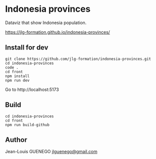 # Indonesia provinces

Dataviz that show Indonesia population.

https://jlg-formation.github.io/indonesia-provinces/

## Install for dev

```
git clone https://github.com/jlg-formation/indonesia-provinces.git
cd indonesia-provinces
code .
cd front
npm install
npm run dev

```

Go to http://localhost:5173

## Build

```
cd indonesia-provinces
cd front
npm run build-github

```

## Author

Jean-Louis GUENEGO <jlguenego@gmail.com>
